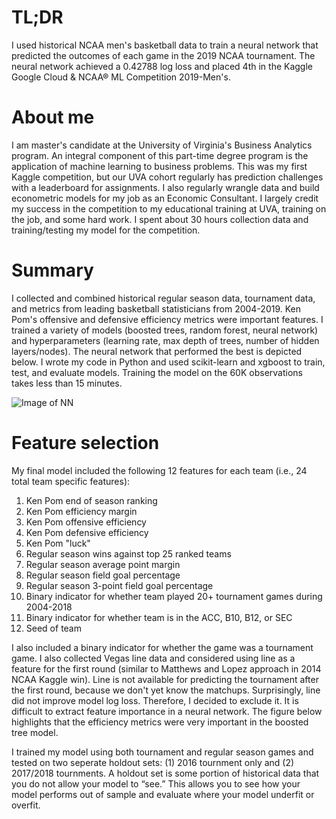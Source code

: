 # TL;DR
I used historical NCAA men's basketball data to train a neural network that predicted the outcomes of each game in the 2019 NCAA tournament. The neural network achieved a 0.42788 log loss and placed 4th in the Kaggle Google Cloud & NCAA® ML Competition 2019-Men's.

# About me
I am master's candidate at the University of Virginia's Business Analytics program. An integral component of this part-time degree program is the application of machine learning to business problems. This was my first Kaggle competition, but our UVA cohort regularly has prediction challenges with a leaderboard for assignments. I also regularly wrangle data and build econometric models for my job as an Economic Consultant. I largely credit my success in the competition to my educational training at UVA, training on the job, and some hard work. I spent about 30 hours collection data and training/testing my model for the competition.

# Summary
I collected and combined historical regular season data, tournament data, and metrics from leading basketball statisticians from 2004-2019. Ken Pom's offensive and defensive efficiency metrics were important features. I trained a variety of models (boosted trees, random forest, neural network) and hyperparameters (learning rate, max depth of trees, number of hidden layers/nodes). The neural network that performed the best is depicted below. I wrote my code in Python and used scikit-learn and xgboost to train, test, and evaluate models. Training the model on the 60K observations takes less than 15 minutes. 

![Image of NN](https://user-images.githubusercontent.com/49622342/56206156-b219e080-6019-11e9-9fbb-130a5ed24ce1.PNG)

# Feature selection
My final model included the following 12 features for each team (i.e., 24 total team specific features):
1. Ken Pom end of season ranking
2. Ken Pom efficiency margin
3. Ken Pom offensive efficiency
4. Ken Pom defensive efficiency
5. Ken Pom "luck"
6. Regular season wins against top 25 ranked teams
7. Regular season average point margin
8. Regular season field goal percentage
9. Regular season 3-point field goal percentage
10. Binary indicator for whether team played 20+ tournament games during 2004-2018
11. Binary indicator for whether team is in the ACC, B10, B12, or SEC
12. Seed of team

I also included a binary indicator for whether the game was a tournament game. I also collected Vegas line data and considered using line as a feature for the first round (similar to Matthews and Lopez approach in 2014 NCAA Kaggle win). Line is not available for predicting the tournament after the first round, because we don't yet know the matchups. Surprisingly, line did not improve model log loss. Therefore, I decided to exclude it. It is difficult to extract feature importance in a neural network. The figure below highlights that the efficiency metrics were very important in the boosted tree model.



I trained my model using both tournament and regular season games and tested on two seperate holdout sets: (1) 2016 tournment only and (2) 2017/2018 tournments. A holdout set is some portion of historical data that you do not allow your model to “see.” This allows you to see how your model performs out of sample and evaluate where your model underfit or overfit.

